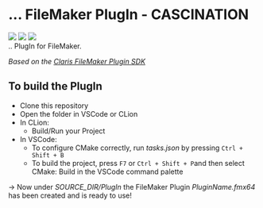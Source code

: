 # ... FileMaker PlugIn - CASCINATION
![](https://img.shields.io/badge/FileMaker-gray)
![](https://img.shields.io/badge/PlugIn-black)
![](https://img.shields.io/badge/C++-F34B7D) <br>
.. PlugIn for FileMaker.

*Based on the [Claris FileMaker Plugin SDK](https://help.claris.com/en/pro-help/content/custom-plug-ins.html)*

## To build the PlugIn

- Clone this repository
- Open the folder in VSCode or CLion
- In CLion:
  - Build/Run your Project
- In VSCode:
  - To configure CMake correctly, run *tasks.json* by pressing `Ctrl + Shift + B`
  - To build the project, press `F7` or `Ctrl + Shift + P`and then select CMake: Build in the VSCode command palette

&rarr; Now under *SOURCE_DIR/PlugIn* the FileMaker Plugin *PluginName.fmx64* has been created and is ready to use!
